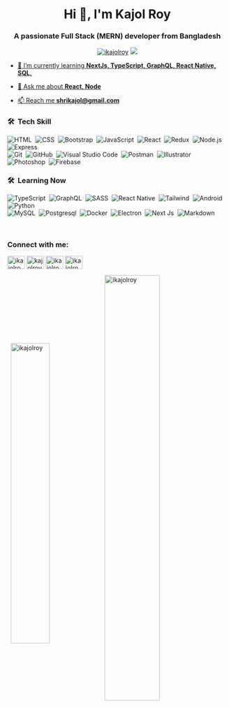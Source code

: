 <h1 align="center">Hi 👋, I'm Kajol Roy</h1>
<h3 align="center">A passionate Full Stack (MERN) developer from Bangladesh</h3>

<p align="center"> 
  <a href="https://twitter.com/ikajolroy" target="blank"><img
            src="https://img.shields.io/twitter/follow/ikajolroy?logo=twitter&style=for-the-badge"
            alt="ikajolroy" /></a> 
  <a href="https://visitorbadge.io/status?path=ikajolroy">
  <img src="https://api.visitorbadge.io/api/visitors?path=ikajolroy&labelColor=%23697689&countColor=%23555555" />
 </p>
        
- 🌱 I’m currently learning **NextJs, TypeScript, GraphQL, React Native, SQL,**

- 💬 Ask me about **React, Node**

- 📫 Reach me **shrikajol@gmail.com**



### 🛠 &nbsp;Tech Skill

![HTML](https://img.shields.io/badge/-HTML-05122A?style=flat&logo=HTML5)&nbsp;
![CSS](https://img.shields.io/badge/-CSS-05122A?style=flat&logo=CSS3&logoColor=1572B6)&nbsp;
![Bootstrap](https://img.shields.io/badge/-Bootstrap-05122A?style=flat&logo=bootstrap&logoColor=563D7C)&nbsp;
![JavaScript](https://img.shields.io/badge/-JavaScript-05122A?style=flat&logo=javascript)&nbsp;
![React](https://img.shields.io/badge/-React-05122A?style=flat&logo=react)&nbsp;
![Redux](https://img.shields.io/badge/-Redux-05122A?style=flat&logo=redux)&nbsp;
![Node.js](https://img.shields.io/badge/-Node.js-05122A?style=flat&logo=node.js)&nbsp;
![Express](https://img.shields.io/badge/-express.js-05122A?style=flat&logo=express)&nbsp;\
![Git](https://img.shields.io/badge/-Git-05122A?style=flat&logo=git)&nbsp;
![GitHub](https://img.shields.io/badge/-GitHub-05122A?style=flat&logo=github)&nbsp;
![Visual Studio Code](https://img.shields.io/badge/-Visual%20Studio%20Code-05122A?style=flat&logo=visual-studio-code&logoColor=007ACC)&nbsp;
![Postman](https://img.shields.io/badge/-Postman-05122A?style=flat&logo=postman)&nbsp;
![Illustrator](https://img.shields.io/badge/-Illustrator-05122A?style=flat&logo=adobe-illustrator)&nbsp;
![Photoshop](https://img.shields.io/badge/-Photoshop-05122A?style=flat&logo=adobe-photoshop)&nbsp;
![Firebase](https://img.shields.io/badge/-Firebase-05122A?style=flat&logo=firebase)&nbsp;
<br />

### 🛠 &nbsp;Learning Now
![TypeScript](https://img.shields.io/badge/-Typescript-05122A?style=flat&logo=typescript)&nbsp;
![GraphQL](https://img.shields.io/badge/-GraphQL-05122A?style=flat&logo=graphql)&nbsp;
![SASS](https://img.shields.io/badge/-SASS-05122A?style=flat&logo=sass)&nbsp;
![React Native](https://img.shields.io/badge/-React%20Native-05122A?style=flat&logo=react)&nbsp;
![Tailwind](https://img.shields.io/badge/-Tailwind%20CSS-05122A?style=flat&logo=tailwind-css)&nbsp;
![Android](https://img.shields.io/badge/-Android-05122A?style=flat&logo=android)&nbsp;
![Python](https://img.shields.io/badge/-Python-05122A?style=flat&logo=python)&nbsp;\
![MySQL](https://img.shields.io/badge/-MySQL-05122A?style=flat&logo=mysql)&nbsp;
![Postgresql](https://img.shields.io/badge/-Postgresql-05122A?style=flat&logo=postgresql)&nbsp;
![Docker](https://img.shields.io/badge/-Docker-05122A?style=flat&logo=docker)&nbsp;
![Electron](https://img.shields.io/badge/-Electron-05122A?style=flat&logo=electron)&nbsp;
![Next Js](https://img.shields.io/badge/-NextJs-05122A?style=flat&logo=next.js)&nbsp;
![Markdown](https://img.shields.io/badge/-Markdown-05122A?style=flat&logo=markdown)

<br />


<h3 align="left">Connect with me:</h3>
<p align="left">
    <a href="https://twitter.com/ikajolroy" target="blank"><img align="center"
            src="https://raw.githubusercontent.com/rahuldkjain/github-profile-readme-generator/master/src/images/icons/Social/twitter.svg"
            alt="ikajolroy" height="30" width="40" /></a>
    <a href="https://linkedin.com/in/kajolroy" target="blank"><img align="center"
            src="https://raw.githubusercontent.com/rahuldkjain/github-profile-readme-generator/master/src/images/icons/Social/linked-in-alt.svg"
            alt="kajolroy" height="30" width="40" /></a>
    <a href="https://fb.com/ikajolroy" target="blank"><img align="center"
            src="https://raw.githubusercontent.com/rahuldkjain/github-profile-readme-generator/master/src/images/icons/Social/facebook.svg"
            alt="ikajolroy" height="30" width="40" /></a>
    <a href="https://instagram.com/ikajolroy" target="blank"><img align="center"
            src="https://raw.githubusercontent.com/rahuldkjain/github-profile-readme-generator/master/src/images/icons/Social/instagram.svg"
            alt="ikajolroy" height="30" width="40" /></a>
</p>




<p align="left">&nbsp;
    <img align="center" width="42%"
        src="https://github-readme-stats.vercel.app/api/top-langs?username=ikajolroy&show_icons=true&locale=en&layout=compact"
        alt="ikajolroy" />
  <img align="center"  width="50%"
        src="https://github-readme-stats.vercel.app/api?username=ikajolroy&show_icons=true&locale=en" alt="ikajolroy" />
</p>


